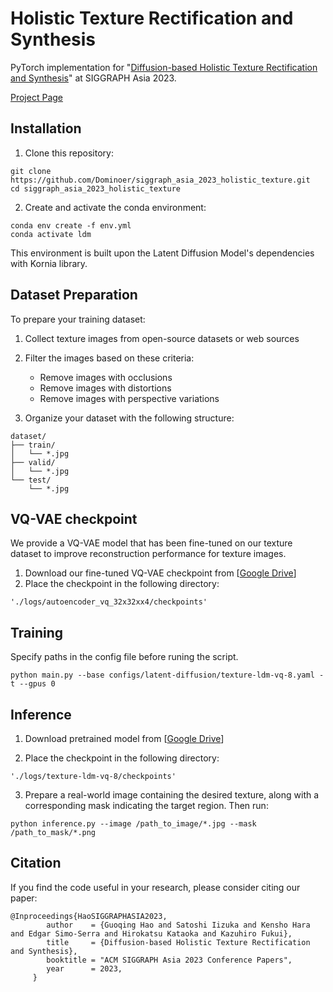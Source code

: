 # Holistic Texture Rectification and Synthesis

PyTorch implementation for "[Diffusion-based Holistic Texture Rectification and Synthesis](https://arxiv.org/pdf/2309.14759)" at SIGGRAPH Asia 2023.


[Project Page](https://dominoer.github.io/siggraph_asia_2023_holistic_texture/)

## Installation

1. Clone this repository:
```
git clone https://github.com/Dominoer/siggraph_asia_2023_holistic_texture.git
cd siggraph_asia_2023_holistic_texture
```

2. Create and activate the conda environment:
```
conda env create -f env.yml
conda activate ldm
```
This environment is built upon the Latent Diffusion Model's dependencies with Kornia library. 

## Dataset Preparation

To prepare your training dataset:

1. Collect texture images from open-source datasets or web sources

2. Filter the images based on these criteria:
   - Remove images with occlusions
   - Remove images with distortions
   - Remove images with perspective variations

3. Organize your dataset with the following structure:
```
dataset/
├── train/
│   └── *.jpg
├── valid/
│   └── *.jpg
└── test/
    └── *.jpg
```

## VQ-VAE checkpoint

We provide a VQ-VAE model that has been fine-tuned on our texture dataset to improve reconstruction performance for texture images.
1. Download our fine-tuned VQ-VAE checkpoint from [[Google Drive](https://drive.google.com/file/d/1s6L0fFDuYyS2aXHCwgLSSd10a3Ms1GiM/view?usp=sharing)]
2. Place the checkpoint in the following directory:
```
'./logs/autoencoder_vq_32x32xx4/checkpoints'
```

## Training

Specify paths in the config file before runing the script.
```
python main.py --base configs/latent-diffusion/texture-ldm-vq-8.yaml -t --gpus 0
```

## Inference

1. Download pretrained model from [[Google Drive](https://drive.google.com/file/d/177p45j30pN9FlU1h3NFEz6l75Zo0dU5a/view?usp=drive_link)]

2. Place the checkpoint in the following directory:
```
'./logs/texture-ldm-vq-8/checkpoints'
```

3. Prepare a real-world image containing the desired texture, along with a corresponding mask indicating the target region. Then run:
```
python inference.py --image /path_to_image/*.jpg --mask /path_to_mask/*.png
```

## Citation

If you find the code useful in your research, please consider citing our paper:
```
@Inproceedings{HaoSIGGRAPHASIA2023,
		author    = {Guoqing Hao and Satoshi Iizuka and Kensho Hara and Edgar Simo-Serra and Hirokatsu Kataoka and Kazuhiro Fukui},
		title     = {Diffusion-based Holistic Texture Rectification and Synthesis},
		booktitle = "ACM SIGGRAPH Asia 2023 Conference Papers",
		year      = 2023,
	 }
```